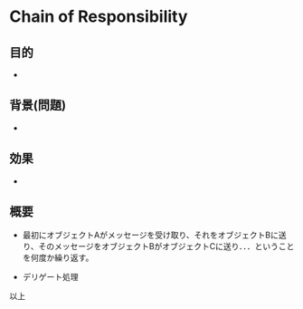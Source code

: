 Chain of Responsibility
===

## 目的

- 

## 背景(問題)

-

## 効果

- 

## 概要

- 最初にオブジェクトAがメッセージを受け取り、それをオブジェクトBに送り、そのメッセージをオブジェクトBがオブジェクトCに送り．．．ということを何度か繰り返す。

- デリゲート処理

以上
